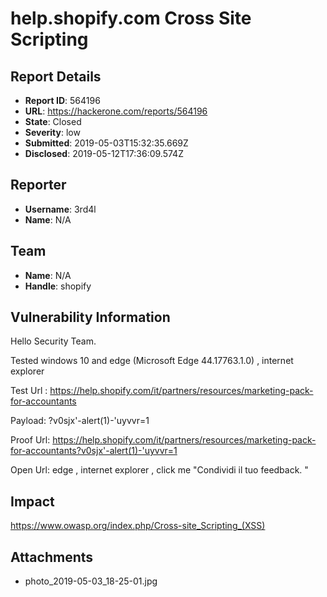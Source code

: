 # help.shopify.com Cross Site Scripting

## Report Details
- **Report ID**: 564196
- **URL**: https://hackerone.com/reports/564196
- **State**: Closed
- **Severity**: low
- **Submitted**: 2019-05-03T15:32:35.669Z
- **Disclosed**: 2019-05-12T17:36:09.574Z

## Reporter
- **Username**: 3rd4l
- **Name**: N/A

## Team
- **Name**: N/A
- **Handle**: shopify

## Vulnerability Information
Hello Security Team. 

Tested windows 10 and edge (Microsoft Edge 44.17763.1.0) , internet explorer

Test Url : https://help.shopify.com/it/partners/resources/marketing-pack-for-accountants

Payload: ?v0sjx'-alert(1)-'uyvvr=1

Proof Url: <https://help.shopify.com/it/partners/resources/marketing-pack-for-accountants?v0sjx'-alert(1)-'uyvvr=1>

Open Url: edge , internet explorer , click me "Condividi il tuo feedback. "

## Impact

https://www.owasp.org/index.php/Cross-site_Scripting_(XSS)

## Attachments
- photo_2019-05-03_18-25-01.jpg
